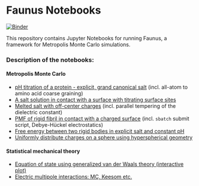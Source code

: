# Faunus Notebooks

[![Binder](http://mybinder.org/badge.svg)](http://mybinder.org:/repo/zweedeend/faunus-notebooks)

This repository contains Jupyter Notebooks for running
Faunus, a framework for Metropolis Monte Carlo simulations.

### Description of the notebooks: ###

#### Metropolis Monte Carlo ####

- [pH titration of a protein - explicit, grand canonical salt](titration/)
  (incl. all-atom to amino acid coarse graining)
- [A salt solution in contact with a surface with titrating surface sites](surface-titrating/)
- [Melted salt with off-center charges](offcenter-hardsphere/)
  (incl. parallel tempering of the dielectric constant)
- [PMF of rigid fibril in contact with a charged surface](fibril-surface/)
  (incl. `sbatch` submit script, Debye-Hückel electrostatics)
- [Free energy between two rigid bodies in explicit salt and constant pH](twobody/)
- [Uniformly distribute charges on a sphere using hyperspherical geometry](charges-on-sphere/)

#### Statistical mechanical theory ####

- [Equation of state using generalized van der Waals theory (interactive plot)](gvdw-interactive/)
- [Electric multipole interactions: MC, Keesom etc.](multipole/)
